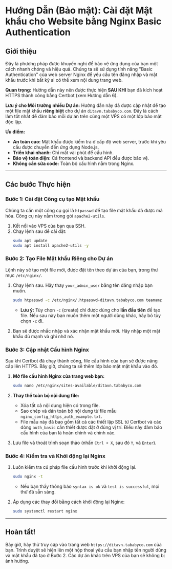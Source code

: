 # Hướng Dẫn (Bảo mật): Cài đặt Mật khẩu cho Website bằng Nginx Basic Authentication

## Giới thiệu

Đây là phương pháp được khuyến nghị để bảo vệ ứng dụng của bạn một cách nhanh chóng và hiệu quả. Chúng ta sẽ sử dụng tính năng "Basic Authentication" của web server Nginx để yêu cầu tên đăng nhập và mật khẩu trước khi bất kỳ ai có thể xem nội dung trang web.

**Quan trọng:** Hướng dẫn này nên được thực hiện **SAU KHI** bạn đã kích hoạt HTTPS thành công bằng Certbot (xem Hướng dẫn 6).

**Lưu ý cho Môi trường nhiều Dự án:** Hướng dẫn này đã được cập nhật để tạo một file mật khẩu **riêng biệt** cho dự án `ditavn.tababyco.com`. Đây là cách làm tốt nhất để đảm bảo mỗi dự án trên cùng một VPS có một lớp bảo mật độc lập.

**Ưu điểm:**
-   **An toàn cao:** Mật khẩu được kiểm tra ở cấp độ web server, trước khi yêu cầu được chuyển đến ứng dụng Node.js.
-   **Triển khai nhanh:** Chỉ mất vài phút để cấu hình.
-   **Bảo vệ toàn diện:** Cả frontend và backend API đều được bảo vệ.
-   **Không cần sửa code:** Toàn bộ cấu hình nằm trong Nginx.

---

## Các bước Thực hiện

### Bước 1: Cài đặt Công cụ tạo Mật khẩu

Chúng ta cần một công cụ gọi là `htpasswd` để tạo file mật khẩu đã được mã hóa. Công cụ này nằm trong gói `apache2-utils`.

1.  Kết nối vào VPS của bạn qua SSH.
2.  Chạy lệnh sau để cài đặt:
    ```bash
    sudo apt update
    sudo apt install apache2-utils -y
    ```

### Bước 2: Tạo File Mật khẩu Riêng cho Dự án

Lệnh này sẽ tạo một file mới, được đặt tên theo dự án của bạn, trong thư mục `/etc/nginx/`.

1.  Chạy lệnh sau. Hãy thay `your_admin_user` bằng tên đăng nhập bạn muốn.
    ```bash
    sudo htpasswd -c /etc/nginx/.htpasswd-ditavn.tababyco.com teamamz
    ```
    -   **Lưu ý:** Tùy chọn `-c` (create) chỉ được dùng cho **lần đầu tiên** để tạo file. Nếu sau này bạn muốn thêm một người dùng khác, hãy bỏ tùy chọn `-c` đi.

2.  Bạn sẽ được nhắc nhập và xác nhận mật khẩu mới. Hãy nhập một mật khẩu đủ mạnh và ghi nhớ nó.

### Bước 3: Cập nhật Cấu hình Nginx

Sau khi Certbot đã chạy thành công, file cấu hình của bạn sẽ được nâng cấp lên HTTPS. Bây giờ, chúng ta sẽ thêm lớp bảo mật mật khẩu vào đó.

1.  **Mở file cấu hình Nginx của trang web bạn:**
    ```bash
    sudo nano /etc/nginx/sites-available/ditavn.tababyco.com
    ```
2.  **Thay thế toàn bộ nội dung file:**
    -   Xóa tất cả nội dung hiện có trong file.
    -   Sao chép và dán toàn bộ nội dung từ file mẫu `nginx_config_https_auth_example.txt`.
    -   File mẫu này đã bao gồm tất cả các thiết lập SSL từ Certbot và các dòng `auth_basic` cần thiết được đặt ở đúng vị trí. Điều này đảm bảo cấu hình của bạn là hoàn chỉnh và chính xác.

3.  Lưu file và thoát trình soạn thảo (nhấn `Ctrl + X`, sau đó `Y`, và `Enter`).

### Bước 4: Kiểm tra và Khởi động lại Nginx

1.  Luôn kiểm tra cú pháp file cấu hình trước khi khởi động lại.
    ```bash
    sudo nginx -t
    ```
    -   Nếu bạn thấy thông báo `syntax is ok` và `test is successful`, mọi thứ đã sẵn sàng.

2.  Áp dụng các thay đổi bằng cách khởi động lại Nginx:
    ```bash
    sudo systemctl restart nginx
    ```

---

## Hoàn tất!

Bây giờ, hãy thử truy cập vào trang web `https://ditavn.tababyco.com` của bạn. Trình duyệt sẽ hiện lên một hộp thoại yêu cầu bạn nhập tên người dùng và mật khẩu đã tạo ở Bước 2. Các dự án khác trên VPS của bạn sẽ không bị ảnh hưởng.